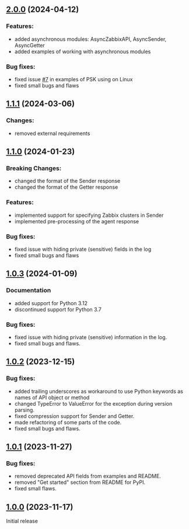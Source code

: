 ## [2.0.0](https://github.com/zabbix/python-zabbix-utils/compare/v1.1.1...v2.0.0) (2024-04-12)

### Features:

- added asynchronous modules: AsyncZabbixAPI, AsyncSender, AsyncGetter
- added examples of working with asynchronous modules

### Bug fixes:

- fixed issue [#7](https://github.com/zabbix/python-zabbix-utils/issues/7) in examples of PSK using on Linux
- fixed small bugs and flaws

## [1.1.1](https://github.com/zabbix/python-zabbix-utils/compare/v1.1.0...v1.1.1) (2024-03-06)

### Changes:

- removed external requirements

## [1.1.0](https://github.com/zabbix/python-zabbix-utils/compare/v1.0.3...v1.1.0) (2024-01-23)

### Breaking Changes: 

- changed the format of the Sender response
- changed the format of the Getter response

### Features:

- implemented support for specifying Zabbix clusters in Sender
- implemented pre-processing of the agent response

### Bug fixes:

- fixed issue with hiding private (sensitive) fields in the log
- fixed small bugs and flaws

## [1.0.3](https://github.com/zabbix/python-zabbix-utils/compare/v1.0.2...v1.0.3) (2024-01-09)

### Documentation

- added support for Python 3.12
- discontinued support for Python 3.7

### Bug fixes:

- fixed issue with hiding private (sensitive) information in the log.
- fixed small bugs and flaws.

## [1.0.2](https://github.com/zabbix/python-zabbix-utils/compare/v1.0.1...v1.0.2) (2023-12-15)

### Bug fixes:

- added trailing underscores as workaround to use Python keywords as names of API object or method
- changed TypeError to ValueError for the exception during version parsing.
- fixed compression support for Sender and Getter.
- made refactoring of some parts of the code.
- fixed small bugs and flaws.

## [1.0.1](https://github.com/zabbix/python-zabbix-utils/compare/v1.0.0...v1.0.1) (2023-11-27)

### Bug fixes:

- removed deprecated API fields from examples and README.
- removed "Get started" section from README for PyPI.
- fixed small flaws.

## [1.0.0](https://github.com/zabbix/python-zabbix-utils/tree/v1.0.0) (2023-11-17)

Initial release
